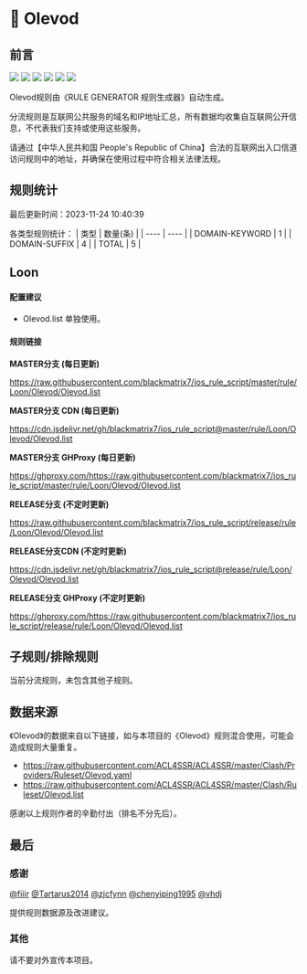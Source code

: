# 🧸 Olevod

## 前言

![](https://shields.io/badge/-移除重复规则-ff69b4) ![](https://shields.io/badge/-DOMAIN与DOMAIN--SUFFIX合并-green) ![](https://shields.io/badge/-DOMAIN--SUFFIX间合并-critical) ![](https://shields.io/badge/-DOMAIN与DOMAIN--KEYWORD合并-9cf) ![](https://shields.io/badge/-DOMAIN--SUFFIX与DOMAIN--KEYWORD合并-blue) ![](https://shields.io/badge/-IP--CIDR(6)合并-blueviolet) 

Olevod规则由《RULE GENERATOR 规则生成器》自动生成。

分流规则是互联网公共服务的域名和IP地址汇总，所有数据均收集自互联网公开信息，不代表我们支持或使用这些服务。

请通过【中华人民共和国 People's Republic of China】合法的互联网出入口信道访问规则中的地址，并确保在使用过程中符合相关法律法规。

## 规则统计

最后更新时间：2023-11-24 10:40:39

各类型规则统计：
| 类型 | 数量(条)  | 
| ---- | ----  |
| DOMAIN-KEYWORD | 1  | 
| DOMAIN-SUFFIX | 4  | 
| TOTAL | 5  | 


## Loon 

#### 配置建议
- Olevod.list 单独使用。

#### 规则链接
**MASTER分支 (每日更新)**

https://raw.githubusercontent.com/blackmatrix7/ios_rule_script/master/rule/Loon/Olevod/Olevod.list

**MASTER分支 CDN (每日更新)**

https://cdn.jsdelivr.net/gh/blackmatrix7/ios_rule_script@master/rule/Loon/Olevod/Olevod.list

**MASTER分支 GHProxy (每日更新)**

https://ghproxy.com/https://raw.githubusercontent.com/blackmatrix7/ios_rule_script/master/rule/Loon/Olevod/Olevod.list

**RELEASE分支 (不定时更新)**

https://raw.githubusercontent.com/blackmatrix7/ios_rule_script/release/rule/Loon/Olevod/Olevod.list

**RELEASE分支CDN (不定时更新)**

https://cdn.jsdelivr.net/gh/blackmatrix7/ios_rule_script@release/rule/Loon/Olevod/Olevod.list

**RELEASE分支 GHProxy (不定时更新)**

https://ghproxy.com/https://raw.githubusercontent.com/blackmatrix7/ios_rule_script/release/rule/Loon/Olevod/Olevod.list

## 子规则/排除规则


当前分流规则，未包含其他子规则。

## 数据来源

《Olevod》的数据来自以下链接，如与本项目的《Olevod》规则混合使用，可能会造成规则大量重复。

- https://raw.githubusercontent.com/ACL4SSR/ACL4SSR/master/Clash/Providers/Ruleset/Olevod.yaml
- https://raw.githubusercontent.com/ACL4SSR/ACL4SSR/master/Clash/Ruleset/Olevod.list


感谢以上规则作者的辛勤付出（排名不分先后）。

## 最后

### 感谢

[@fiiir](https://github.com/fiiir) [@Tartarus2014](https://github.com/Tartarus2014) [@zjcfynn](https://github.com/zjcfynn) [@chenyiping1995](https://github.com/chenyiping1995) [@vhdj](https://github.com/vhdj)

提供规则数据源及改进建议。

### 其他

请不要对外宣传本项目。